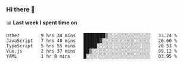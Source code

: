 ### Hi there 👋

<!--
**DBvc/DBvc** is a ✨ _special_ ✨ repository because its `README.md` (this file) appears on your GitHub profile.

Here are some ideas to get you started:

- 🔭 I’m currently working on ...
- 🌱 I’m currently learning ...
- 👯 I’m looking to collaborate on ...
- 🤔 I’m looking for help with ...
- 💬 Ask me about ...
- 📫 How to reach me: ...
- 😄 Pronouns: ...
- ⚡ Fun fact: ...
-->

📊 **Last week I spent time on**
<!--START_SECTION:waka-->
```text
Other        9 hrs 34 mins   ████████▒░░░░░░░░░░░░░░░░   33.24 % 
JavaScript   7 hrs 40 mins   ██████▓░░░░░░░░░░░░░░░░░░   26.60 % 
TypeScript   5 hrs 55 mins   █████░░░░░░░░░░░░░░░░░░░░   20.53 % 
Vue.js       2 hrs 37 mins   ██▒░░░░░░░░░░░░░░░░░░░░░░   09.12 % 
YAML         1 hr 8 mins     █░░░░░░░░░░░░░░░░░░░░░░░░   03.95 % 
```
<!--END_SECTION:waka-->
